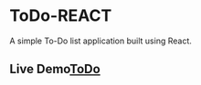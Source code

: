 # ToDo-REACT
A simple To-Do list application built using React.

## Live Demo[ToDo]([https://your-live-demo-link.com](https://todo-zm.vercel.app/))


